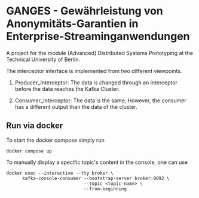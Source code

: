# GANGES - Gewährleistung von Anonymitäts-Garantien in Enterprise-Streaminganwendungen

A project for the module (Advanced) Distributed Systems Prototyping at the Technical University of Berlin. 

The interceptor interface is implemented from two different viewpoints. 

1. Producer_Interceptor:
The data is changed through an interceptor before the data reaches the Kafka Cluster.

2. Consumer_Interceptor: 
The data is the same; However, the consumer has a different output than the data of the cluster.

## Run via docker

To start the docker compose simply run
```
docker compose up
```

To manually display a specific topic's content in the console, one can use
```
docker exec --interactive --tty broker \
      kafka-console-consumer --bootstrap-server broker:9092 \
                             --topic <topic-name> \
                             --from-beginning
```

